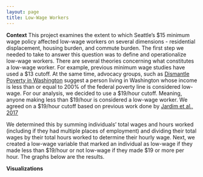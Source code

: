 ```yaml
---
layout: page
title: Low-Wage Workers
---
```


**Context**
This project examines the extent to which Seattle’s \$15 minimum wage policy affected low-wage workers on several dimensions - residential displacement, housing burden, and commute burden. The first step we needed to take to answer this question was to define and operationalize low-wage workers. There are several theories concerning what constitutes a low-wage worker. For example, previous minimum wage studies have used a $13 cutoff. At the same time, advocacy groups, such as [Dismantle Poverty in Washington](https://dismantlepovertyinwa.com/) suggest a person living in Washington whose income is less than or equal to 200% of the federal poverty line is considered low-wage. For our analysis, we decided to use a \$19/hour cutoff. Meaning, anyone making less than \$19/hour is considered a low-wage worker. We agreed on a \$19/hour cutoff based on previous work done by [Jardim et al., 2017]( https://www.nber.org/system/files/working_papers/w23532/w23532.pdf)

We determined this by summing individuals’ total wages and hours worked (including if they had multiple places of employment) and dividing their total wages by their total hours worked to determine their hourly wage. Next, we created a low-wage variable that marked an individual as low-wage if they made less than \$19/hour or not low-wage if they made \$19 or more per hour. The graphs below are the results.

**Visualizations**